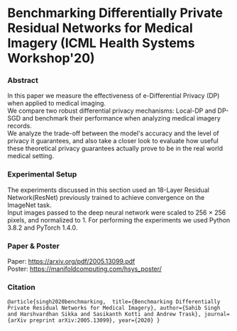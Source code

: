 # Benchmarking Differentially Private Residual Networks for Medical Imagery (ICML Health Systems Workshop'20)

### Abstract
In this paper we measure the effectiveness of e-Differential Privacy (DP) when applied to medical imaging. <br />
We compare two robust differential privacy mechanisms: Local-DP and DP-SGD and benchmark their performance when analyzing medical imagery records. <br />
We analyze the trade-off between the model's accuracy and the level of privacy it guarantees, and also take a closer look to evaluate how useful these theoretical privacy guarantees actually prove to be in the real world medical setting.

### Experimental Setup
The experiments discussed in this section used an 18-Layer Residual Network(ResNet) previously trained to achieve convergence on the ImageNet task. <br />
Input images passed to the deep neural network were scaled to 256 × 256 pixels, and normalized to 1. For performing the experiments we used Python 3.8.2 and PyTorch 1.4.0.

### Paper & Poster
Paper: https://arxiv.org/pdf/2005.13099.pdf <br />
Poster: https://manifoldcomputing.com/hsys_poster/

### Citation
`@article{singh2020benchmarking, 
  title={Benchmarking Differentially Private Residual Networks for Medical Imagery},
  author={Sahib Singh and Harshvardhan Sikka and Sasikanth Kotti and Andrew Trask},
  journal={arXiv preprint arXiv:2005.13099},
  year={2020}
}`
